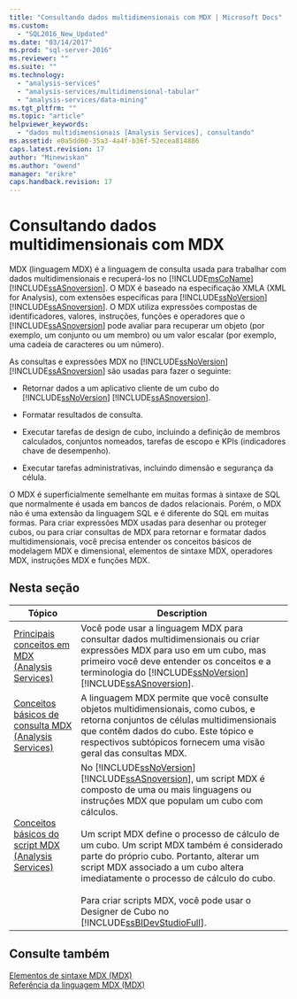```yaml
---
title: "Consultando dados multidimensionais com MDX | Microsoft Docs"
ms.custom: 
  - "SQL2016_New_Updated"
ms.date: "03/14/2017"
ms.prod: "sql-server-2016"
ms.reviewer: ""
ms.suite: ""
ms.technology: 
  - "analysis-services"
  - "analysis-services/multidimensional-tabular"
  - "analysis-services/data-mining"
ms.tgt_pltfrm: ""
ms.topic: "article"
helpviewer_keywords: 
  - "dados multidimensionais [Analysis Services], consultando"
ms.assetid: e0a5dd60-35a3-4a4f-b36f-52ecea814886
caps.latest.revision: 17
author: "Minewiskan"
ms.author: "owend"
manager: "erikre"
caps.handback.revision: 17
---
```

# Consultando dados multidimensionais com MDX
  MDX (linguagem MDX) é a linguagem de consulta usada para trabalhar com dados multidimensionais e recuperá-los no [!INCLUDE[msCoName](../../../includes/msconame-md.md)] [!INCLUDE[ssASnoversion](../../../includes/ssasnoversion-md.md)]. O MDX é baseado na especificação XMLA (XML for Analysis), com extensões específicas para [!INCLUDE[ssNoVersion](../../../includes/ssnoversion-md.md)] [!INCLUDE[ssASnoversion](../../../includes/ssasnoversion-md.md)]. O MDX utiliza expressões compostas de identificadores, valores, instruções, funções e operadores que o [!INCLUDE[ssASnoversion](../../../includes/ssasnoversion-md.md)] pode avaliar para recuperar um objeto (por exemplo, um conjunto ou um membro) ou um valor escalar (por exemplo, uma cadeia de caracteres ou um número).  
  
 As consultas e expressões MDX no [!INCLUDE[ssNoVersion](../../../includes/ssnoversion-md.md)] [!INCLUDE[ssASnoversion](../../../includes/ssasnoversion-md.md)] são usadas para fazer o seguinte:  
  
-   Retornar dados a um aplicativo cliente de um cubo do [!INCLUDE[ssNoVersion](../../../includes/ssnoversion-md.md)] [!INCLUDE[ssASnoversion](../../../includes/ssasnoversion-md.md)].  
  
-   Formatar resultados de consulta.  
  
-   Executar tarefas de design de cubo, incluindo a definição de membros calculados, conjuntos nomeados, tarefas de escopo e KPIs (indicadores chave de desempenho).  
  
-   Executar tarefas administrativas, incluindo dimensão e segurança da célula.  
  
 O MDX é superficialmente semelhante em muitas formas à sintaxe de SQL que normalmente é usada em bancos de dados relacionais. Porém, o MDX não é uma extensão da linguagem SQL e é diferente do SQL em muitas formas. Para criar expressões MDX usadas para desenhar ou proteger cubos, ou para criar consultas de MDX para retornar e formatar dados multidimensionais, você precisa entender os conceitos básicos de modelagem MDX e dimensional, elementos de sintaxe MDX, operadores MDX, instruções MDX e funções MDX.  
  
## Nesta seção  
  
|Tópico|Description|  
|-----------|-----------------|  
|[Principais conceitos em MDX &#40;Analysis Services&#41;](../../../analysis-services/multidimensional-models/mdx/key-concepts-in-mdx-analysis-services.md)|Você pode usar a linguagem MDX para consultar dados multidimensionais ou criar expressões MDX para uso em um cubo, mas primeiro você deve entender os conceitos e a terminologia do [!INCLUDE[ssNoVersion](../../../includes/ssnoversion-md.md)] [!INCLUDE[ssASnoversion](../../../includes/ssasnoversion-md.md)].|  
|[Conceitos básicos de consulta MDX &#40;Analysis Services&#41;](../../../analysis-services/multidimensional-models/mdx/mdx-query-fundamentals-analysis-services.md)|A linguagem MDX permite que você consulte objetos multidimensionais, como cubos, e retorna conjuntos de células multidimensionais que contêm dados do cubo. Este tópico e respectivos subtópicos fornecem uma visão geral das consultas MDX.|  
|[Conceitos básicos do script MDX &#40;Analysis Services&#41;](../../../analysis-services/multidimensional-models/mdx/mdx-scripting-fundamentals-analysis-services.md)|No [!INCLUDE[ssNoVersion](../../../includes/ssnoversion-md.md)] [!INCLUDE[ssASnoversion](../../../includes/ssasnoversion-md.md)], um script MDX é composto de uma ou mais linguagens ou instruções MDX que populam um cubo com cálculos.<br /><br /> Um script MDX define o processo de cálculo de um cubo. Um script MDX também é considerado parte do próprio cubo. Portanto, alterar um script MDX associado a um cubo altera imediatamente o processo de cálculo do cubo.<br /><br /> Para criar scripts MDX, você pode usar o Designer de Cubo no [!INCLUDE[ssBIDevStudioFull](../../../includes/ssbidevstudiofull-md.md)].|  
  
## Consulte também  
 [Elementos de sintaxe MDX &#40;MDX&#41;](../../../mdx/mdx-syntax-elements-mdx.md)   
 [Referência da linguagem MDX &#40;MDX&#41;](../../../mdx/mdx-language-reference-mdx.md)  
  
  